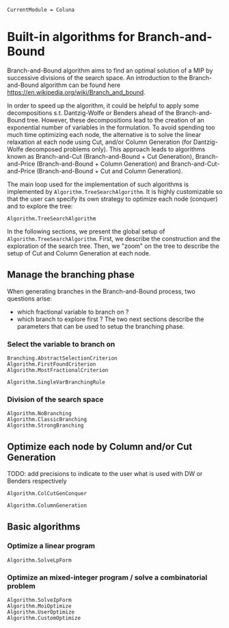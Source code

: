 ```@meta
CurrentModule = Coluna
```

# Built-in algorithms for Branch-and-Bound

Branch-and-Bound algorithm aims to find an optimal solution of a MIP by successive divisions of the search space. An introduction to the Branch-and-Bound algorithm can be found here https://en.wikipedia.org/wiki/Branch_and_bound. 

In order to speed up the algorithm, it could be helpful to apply some decompositions s.t. Dantzig-Wolfe or Benders ahead of the Branch-and-Bound tree. However, these decompositions lead to the creation of an exponential number of variables in the formulation. To avoid spending too much time optimizing each node, the alternative is to solve the linear relaxation at each node using Cut, and/or Column Generation (for Dantzig-Wolfe decomposed problems only). This approach leads to algorithms known as Branch-and-Cut (Branch-and-Bound + Cut Generation), Branch-and-Price (Branch-and-Bound + Column Generation) and Branch-and-Cut-and-Price (Branch-and-Bound + Cut and Column Generation).

The main loop used for the implementation of such algorithms is implemented by ```Algorithm.TreeSearchAlgorithm```. It is highly customizable so that the user can specify its own strategy to optimize each node (conquer) and to explore the tree:

```@docs
Algorithm.TreeSearchAlgorithm
```

In the following sections, we present the global setup of ```Algorithm.TreeSearchAlgorithm```. First, we describe the construction and the exploration of the search tree. Then, we "zoom" on the tree to describe the setup of Cut and Column Generation at each node.


## Manage the branching phase

When generating branches in the Branch-and-Bound process, two questions arise:
- which fractional variable to branch on ?
- which branch to explore first ? 
The two next sections describe the parameters that can be used to setup the branching phase. 

### Select the variable to branch on

```@docs
Branching.AbstractSelectionCriterion
Algorithm.FirstFoundCriterion
Algorithm.MostFractionalCriterion
```

```@docs
Algorithm.SingleVarBranchingRule
```


### Division of the search space

```@docs
Algorithm.NoBranching
Algorithm.ClassicBranching
Algorithm.StrongBranching
```

## Optimize each node by Column and/or Cut Generation

TODO: add precisions to indicate to the user what is used with DW or Benders respectively

```@docs
Algorithm.ColCutGenConquer
```

```@docs
Algorithm.ColumnGeneration
```

## Basic algorithms

### Optimize a linear program

```@docs
Algorithm.SolveLpForm
```


### Optimize an mixed-integer program / solve a combinatorial problem

```@docs
Algorithm.SolveIpForm
Algorithm.MoiOptimize
Algorithm.UserOptimize
Algorithm.CustomOptimize
```
